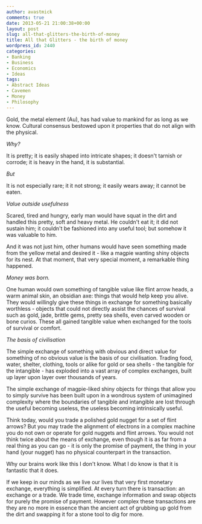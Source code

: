 ```yaml
---
author: avastmick
comments: true
date: 2013-05-21 21:00:38+00:00
layout: post
slug: all-that-glitters-the-birth-of-money
title: All that Glitters - the birth of money
wordpress_id: 2440
categories:
- Banking
- Business
- Economics
- Ideas
tags:
- Abstract Ideas
- Cavemen
- Money
- Philosophy
---
```


Gold, the metal element (Au), has had value to mankind for as long as we know. Cultural consensus bestowed upon it properties that do not align with the physical.

_Why?_

It is pretty; it is easily shaped into intricate shapes; it doesn't tarnish or corrode; it is heavy in the hand, it is substantial.

_But_

It is not especially rare; it it not strong; it easily wears away; it cannot be eaten.

_Value outside usefulness_

Scared, tired and hungry, early man would have squat in the dirt and handled this pretty, soft and heavy metal. He couldn't eat it; it did not sustain him; it couldn't be fashioned into any useful tool; but somehow it was valuable to him.

And it was not just him, other humans would have seen something made from the yellow metal and desired it - like a magpie wanting shiny objects for its nest. At that moment, that very special moment, a remarkable thing happened. 

_Money was born._

One human would own something of tangible value like flint arrow heads, a warm animal skin, an obsidian axe: things that would help keep you alive. They would willingly give these things in exchange for something basically worthless - objects that could not directly assist the chances of survival such as gold, jade, brittle gems, pretty sea shells, even carved wooden or bone curios. These all gained tangible value when exchanged for the tools of survival or comfort.

_The basis of civilisation_

The simple exchange of something with obvious and direct value for something of no obvious value is the basis of our civilisation. Trading food, water, shelter, clothing, tools or alike for gold or sea shells - the tangible for the intangible - has exploded into a vast array of complex exchanges, built up layer upon layer over thousands of years.

The simple exchange of magpie-liked shiny objects for things that allow you to simply survive has been built upon in a wondrous system of unimagined complexity where the boundaries of tangible and intangible are lost through the useful becoming useless, the useless becoming intrinsically useful.

Think today, would you trade a polished gold nugget for a set of flint arrows? But you may trade the alignment of electrons in a complex machine you do not own or operate for gold nuggets and flint arrows. You would not think twice about the means of exchange, even though it is as far from a real thing as you can go - it is only the promise of payment, the thing in your hand (your nugget) has no physical counterpart in the transaction.

Why our brains work like this I don't know. What I do know is that it is fantastic that it does.

If we keep in our minds as we live our lives that very first monetary exchange, everything is simplified. At every turn there is transaction: an exchange or a trade. We trade time, exchange information and swap objects for purely the promise of payment. However complex these transactions are they are no more in essence than the ancient act of grubbing up gold from the dirt and swapping it for a stone tool to dig for more.

